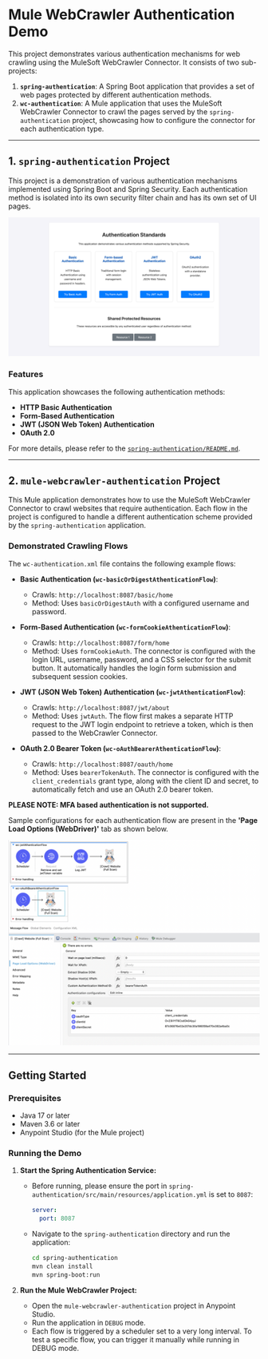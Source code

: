 # Mule WebCrawler Authentication Demo

This project demonstrates various authentication mechanisms for web crawling using the MuleSoft WebCrawler Connector. It consists of two sub-projects:

1.  **`spring-authentication`**: A Spring Boot application that provides a set of web pages protected by different authentication methods.
2.  **`wc-authentication`**: A Mule application that uses the MuleSoft WebCrawler Connector to crawl the pages served by the `spring-authentication` project, showcasing how to configure the connector for each authentication type.

---

## 1. `spring-authentication` Project

This project is a demonstration of various authentication mechanisms implemented using Spring Boot and Spring Security. Each authentication method is isolated into its own security filter chain and has its own set of UI pages.

![Application User Interface](spring-authentication/images/spring-authentication-ui.png)

### Features

This application showcases the following authentication methods:

-   **HTTP Basic Authentication**
-   **Form-Based Authentication**
-   **JWT (JSON Web Token) Authentication**
-   **OAuth 2.0**

For more details, please refer to the [`spring-authentication/README.md`](spring-authentication/README.md).

---

## 2. `mule-webcrawler-authentication` Project

This Mule application demonstrates how to use the MuleSoft WebCrawler Connector to crawl websites that require authentication. Each flow in the project is configured to handle a different authentication scheme provided by the `spring-authentication` application.

### Demonstrated Crawling Flows

The `wc-authentication.xml` file contains the following example flows:

-   **Basic Authentication (`wc-basicOrDigestAthenticationFlow`)**:
    -   Crawls: `http://localhost:8087/basic/home`
    -   Method: Uses `basicOrDigestAuth` with a configured username and password.

-   **Form-Based Authentication (`wc-formCookieAthenticationFlow`)**:
    -   Crawls: `http://localhost:8087/form/home`
    -   Method: Uses `formCookieAuth`. The connector is configured with the login URL, username, password, and a CSS selector for the submit button. It automatically handles the login form submission and subsequent session cookies.

-   **JWT (JSON Web Token) Authentication (`wc-jwtAthenticationFlow`)**:
    -   Crawls: `http://localhost:8087/jwt/about`
    -   Method: Uses `jwtAuth`. The flow first makes a separate HTTP request to the JWT login endpoint to retrieve a token, which is then passed to the WebCrawler Connector.

-   **OAuth 2.0 Bearer Token (`wc-oAuthBearerAthenticationFlow`)**:
    -   Crawls: `http://localhost:8087/oauth/home`
    -   Method: Uses `bearerTokenAuth`. The connector is configured with the `client_credentials` grant type, along with the client ID and secret, to automatically fetch and use an OAuth 2.0 bearer token.

**PLEASE NOTE: MFA based authentication is not supported.**

Sample configurations for each authentication flow are present in the **'Page Load Options (WebDriver)'** tab as shown below.

![Page Load Options](mule-webcrawler-authentication/images/oauth-bearer.png)

---

## Getting Started

### Prerequisites

-   Java 17 or later
-   Maven 3.6 or later
-   Anypoint Studio (for the Mule project)

### Running the Demo

1.  **Start the Spring Authentication Service:**
    -   Before running, please ensure the port in `spring-authentication/src/main/resources/application.yml` is set to `8087`:
        ```yaml
        server:
          port: 8087
        ```
    -   Navigate to the `spring-authentication` directory and run the application:
        ```bash
        cd spring-authentication
        mvn clean install
        mvn spring-boot:run
        ```

2.  **Run the Mule WebCrawler Project:**
    -   Open the `mule-webcrawler-authentication` project in Anypoint Studio.
    -   Run the application in `DEBUG` mode.
    -   Each flow is triggered by a scheduler set to a very long interval. To test a specific flow, you can trigger it manually while running in DEBUG mode.
